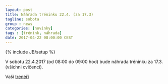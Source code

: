 ```yaml
---
layout: post
title: Náhrada tréninku 22.4. (za 17.3)
tagline: sobota
group : news
categories: [novinky]
tags : [trénink, náhrada]
date: 2017-04-22 08:00:00 CEST
---
```

{% include JB/setup %}

V sobotu 22.4.2017 (od 08:00 do 09:00 hod) bude náhrada tréninku za 17.3. (všichni cvičenci).

Vaši [trenéři](/treneri)
